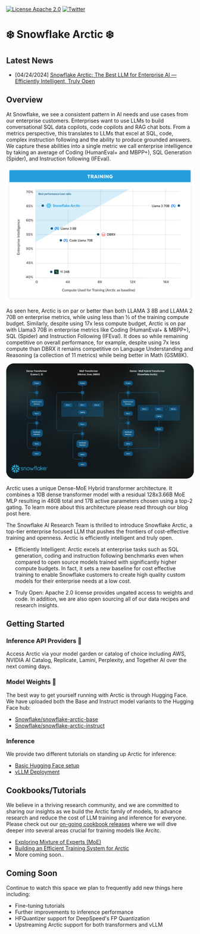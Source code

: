 [![License Apache 2.0](https://badgen.net/badge/license/apache2.0/blue)](https://github.com/Snowflake-Labs/snowflake-arctic/blob/master/LICENSE)
[![Twitter](https://img.shields.io/twitter/follow/snowflakedb)](https://twitter.com/intent/follow?screen_name=snowflakedb)

# ❄️ Snowflake Arctic ❄️

## Latest News
* [04/24/2024] [Snowflake Arctic: The Best LLM for Enterprise AI — Efficiently Intelligent, Truly Open](https://www.snowflake.com/blog/arctic-open-efficient-foundation-language-models-snowflake/)
    
## Overview

At Snowflake, we see a consistent pattern in AI needs and use cases from our enterprise customers. Enterprises want to use LLMs to build conversational SQL data copilots, code copilots and RAG chat bots. From a metrics perspective, this translates to LLMs that excel at SQL, code, complex instruction following and the ability to produce grounded answers. We capture these abilities into a single metric we call enterprise intelligence by taking an average of Coding (HumanEval+ and MBPP+), SQL Generation (Spider), and Instruction following (IFEval).

<p align="center">
<img src="assets/Training Efficiency Figure.png" width="600px">
</p>

As seen here, Arctic is on par or better than both LLAMA 3 8B and LLAMA 2 70B on enterprise metrics, while using less than ½ of the training compute budget. Similarly, despite using 17x less compute budget, Arctic is on par with Llama3 70B in enterprise metrics like Coding (HumanEval+ & MBPP+), SQL (Spider) and Instruction Following (IFEval). It does so while remaining competitive on overall performance, for example, despite using 7x less compute than DBRX it remains competitive on Language Understanding and Reasoning (a collection of 11 metrics) while being better in Math (GSM8K).

<p align="center">
<img src="assets/Standard MoE vs Arctic.png" width="600px">
</p>

Arctic uses a unique Dense-MoE Hybrid transformer architecture. It combines a 10B dense transformer model with a residual 128x3.66B MoE MLP resulting in 480B total and 17B active parameters chosen using a top-2 gating. To learn more about this architecture please read through our blog post here.

The Snowflake AI Research Team is thrilled to introduce Snowflake Arctic, a top-tier enterprise focused LLM that pushes the frontiers of cost-effective training and openness. Arctic is efficiently intelligent and truly open.

* Efficiently Intelligent: Arctic excels at enterprise tasks such as SQL generation, coding and instruction following benchmarks even when compared to open source models trained with significantly higher compute budgets. In fact, it sets a new baseline for cost effective training to enable Snowflake customers to create high quality custom models for their enterprise needs at a low cost. 

* Truly Open: Apache 2.0 license provides ungated access to weights and code. In addition, we are also open sourcing all of our data recipes and research insights.

## Getting Started

### Inference API Providers 🚀
Access Arctic via your model garden or catalog of choice including AWS, NVIDIA AI Catalog, Replicate, Lamini, Perplexity, and Together AI over the next coming days.

### Model Weights 🤗
The best way to get yourself running with Arctic is through Hugging Face. We have uploaded both the Base and Instruct model variants to the Hugging Face hub:

* [Snowflake/snowflake-arctic-base](https://huggingface.co/Snowflake/snowflake-arctic-base)
* [Snowflake/snowflake-arctic-instruct](https://huggingface.co/Snowflake/snowflake-arctic-instruct)

### Inference

We provide two different tutorials on standing up Arctic for inference:

* [Basic Hugging Face setup](inference/)
* [vLLM Deployment](inference/vllm/)

## Cookbooks/Tutorials

We believe in a thriving research community, and we are committed to sharing our insights as we build the Arctic family of models, to advance research and reduce the cost of LLM training and inference for everyone. Please check out our [on-going cookbook releases](https://www.snowflake.com/en/data-cloud/arctic/cookbook/) where we will dive deeper into several areas crucial for training models like Arcitc.

* [Exploring Mixture of Experts (MoE)](https://medium.com/snowflake/snowflake-arctic-cookbook-series-exploring-mixture-of-experts-moe-c7d6b8f14d16)
* [Building an Efficient Training System for Arctic](https://medium.com/snowflake/snowflake-arctic-cookbook-series-building-an-efficient-training-system-for-arctic-6658b9bdfcae)
* More coming soon..

## Coming Soon

Continue to watch this space we plan to frequently add new things here including:

* Fine-tuning tutorials
* Further improvements to inference performance
* HFQuantizer support for DeepSpeed's FP Quantization
* Upstreaming Arctic support for both transformers and vLLM
